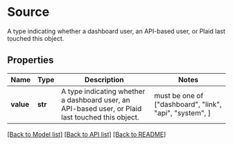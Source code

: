 # Source

A type indicating whether a dashboard user, an API-based user, or Plaid last touched this object.

## Properties
Name | Type | Description | Notes
------------ | ------------- | ------------- | -------------
**value** | **str** | A type indicating whether a dashboard user, an API-based user, or Plaid last touched this object. |  must be one of ["dashboard", "link", "api", "system", ]

[[Back to Model list]](../README.md#documentation-for-models) [[Back to API list]](../README.md#documentation-for-api-endpoints) [[Back to README]](../README.md)


